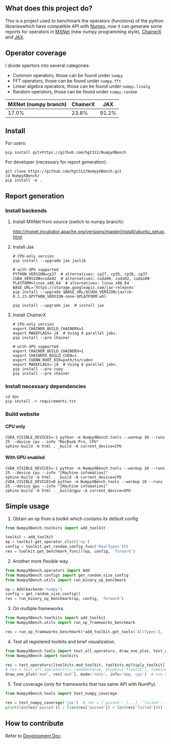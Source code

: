 ## What does this project do?

This is a project used to benchmark the operators (functions) of the python librarieswhich have compatible API with [Numpy](https://docs.scipy.org/doc/numpy/index.html), now it can generate some reports for operators in [MXNet](https://mxnet.apache.org/) (new numpy programming style), [ChainerX](https://docs.chainer.org/en/stable/chainerx/) and [JAX](https://github.com/google/jax).

## Operator coverage

I divide opertors into several categories: 

- Common operators, those can be found under `numpy`
- FFT operators, those can be found under `numpy.fft`
- Linear algebra operators, those can be found under `numpy.linalg`
- Random operators, those can be found under `numpy.random`

| MXNet (numpy branch) | ChainerX | JAX   |
| -------------------- | -------- | ----- |
| 17.0%                | 23.8%    | 91.2% |

## Install

For users:

```
pip install git+https://github.com/hgt312/NumpyXBench
```

For developer (necessary for report generation):

```
git clone https://github.com/hgt312/NumpyXBench.git
cd NumpyXBench/
pip install -e .
```

## Report generation

### Install backends

1. Install MXNet from source (switch to numpy branch):

   http://mxnet.incubator.apache.org/versions/master/install/ubuntu_setup.html

2. Install Jax

   ```
   # CPU-only version
   pip install --upgrade jax jaxlib
   
   # with GPU supported
   PYTHON_VERSION=cp37  # alternatives: cp27, cp35, cp36, cp37
   CUDA_VERSION=cuda92  # alternatives: cuda90, cuda92, cuda100
   PLATFORM=linux_x86_64  # alternatives: linux_x86_64
   BASE_URL='https://storage.googleapis.com/jax-releases'
   pip install --upgrade $BASE_URL/$CUDA_VERSION/jaxlib-0.1.23-$PYTHON_VERSION-none-$PLATFORM.whl
   
   pip install --upgrade jax  # install jax
   ```

3. Install ChainerX

   ```
   # CPU-only version
   export CHAINER_BUILD_CHAINERX=1
   export MAKEFLAGS=-j8  # Using 8 parallel jobs.
   pip install --pre chainer
   
   # with GPU supported
   export CHAINER_BUILD_CHAINERX=1
   export CHAINERX_BUILD_CUDA=1
   export CUDNN_ROOT_DIR=path/to/cudnn
   export MAKEFLAGS=-j8  # Using 8 parallel jobs.
   pip install --pre cupy
   pip install --pre chainer
   ```

### Install necessary dependencies

```
cd doc
pip install -r requirements.txt
```

### Build website

#### CPU only

```
CUDA_VISIBLE_DEVICES=-1 python -m NumpyXBench.tools --warmup 10 --runs 25 --device cpu --info "MacBook Pro, CPU"
sphinx-build -b html . _build -A current_device=CPU
```

#### With GPU enabled

```
CUDA_VISIBLE_DEVICES=-1 python -m NumpyXBench.tools --warmup 10 --runs 25 --device cpu --info "[Machine infomation]"
sphinx-build -b html . _build -A current_device=CPU
CUDA_VISIBLE_DEVICES=0 python -m NumpyXBench.tools --warmup 10 --runs 25 --device gpu --info "[Machine infomation]"
sphinx-build -b html . _build/gpu -A current_device=GPU
```

## Simple usage

1. Obtain an op from a toolkit which contains its default config

```python
from NumpyXBench.toolkits import add_toolkit

toolkit = add_toolkit
op = toolkit.get_operator_cls()('np')
config = toolkit.get_random_config_func('RealTypes')()
res = toolkit.get_benchmark_func()(op, config, 'forward')
```

2. Another more flexible way.

```python
from NumpyXBench.operators import Add
from NumpyXBench.configs import get_random_size_config
from NumpyXBench.utils import run_binary_op_benchmark

op = Add(backend='numpy')
config = get_random_size_config()
res = run_binary_op_benchmark(op, config, 'forward')
```

3. On multiple frameworks.

```python
from NumpyXBench.toolkits import add_toolkit
from NumpyXBench.utils import run_op_frameworks_benchmark

res = run_op_frameworks_benchmark(*add_toolkit.get_tools('AllTypes'), ['mx', 'np', 'chx', 'jax'], 'forward')
```

4. Test all registered toolkits and brief visualization.

```python
from NumpyXBench.tools import test_all_operators, draw_one_plot, test_operators
from NumpyXBench import toolkits

res = test_operators([toolkits.mod_toolkit, toolkits.multiply_toolkit], is_random=False, dtypes=['float32'], times=6, warmup=3, runs=5)
# res = test_all_operators(is_random=False, dtypes=['float32'], times=6, warmup=1, runs=2)
draw_one_plot('mod', res['mod'], mode='note', info='mbp, cpu')  # use notebook to see the plot
```

5. Test coverage (only for frameworks that has same API with NumPy).

```python
from NumpyXBench.tools import test_numpy_coverage

res = test_numpy_coverage('jax')  # res = {'passed': [...], 'failed': [...]}
print(len(res['passed']) / (len(res['passed']) + len(res['failed'])))
```

## How to contribute

Refer to [Development Doc](doc.html).